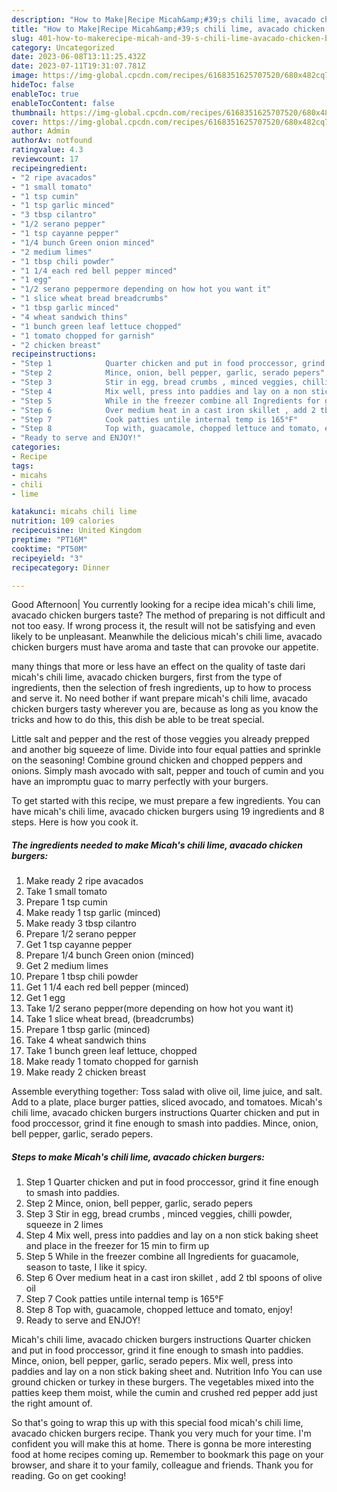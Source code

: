 ```yaml
---
description: "How to Make|Recipe Micah&amp;#39;s chili lime, avacado chicken burgers {That is Special"
title: "How to Make|Recipe Micah&amp;#39;s chili lime, avacado chicken burgers {That is Special"
slug: 401-how-to-makerecipe-micah-and-39-s-chili-lime-avacado-chicken-burgers-that-is-special
category: Uncategorized
date: 2023-06-08T13:11:25.432Z
date: 2023-07-11T19:31:07.781Z
image: https://img-global.cpcdn.com/recipes/6168351625707520/680x482cq70/micahs-chili-lime-avacado-chicken-burgers-recipe-main-photo.jpg
hideToc: false
enableToc: true
enableTocContent: false
thumbnail: https://img-global.cpcdn.com/recipes/6168351625707520/680x482cq70/micahs-chili-lime-avacado-chicken-burgers-recipe-main-photo.jpg
cover: https://img-global.cpcdn.com/recipes/6168351625707520/680x482cq70/micahs-chili-lime-avacado-chicken-burgers-recipe-main-photo.jpg
author: Admin
authorAv: notfound
ratingvalue: 4.3
reviewcount: 17
recipeingredient:
- "2 ripe avacados"
- "1 small tomato"
- "1 tsp cumin"
- "1 tsp garlic minced"
- "3 tbsp cilantro"
- "1/2 serano pepper"
- "1 tsp cayanne pepper"
- "1/4 bunch Green onion minced"
- "2 medium limes"
- "1 tbsp chili powder"
- "1 1/4 each red bell pepper minced"
- "1 egg"
- "1/2 serano peppermore depending on how hot you want it"
- "1 slice wheat bread breadcrumbs"
- "1 tbsp garlic minced"
- "4 wheat sandwich thins"
- "1 bunch green leaf lettuce chopped"
- "1 tomato chopped for garnish"
- "2 chicken breast"
recipeinstructions:
- "Step 1            Quarter chicken and put in food proccessor, grind it fine enough to smash into paddies."
- "Step 2            Mince, onion, bell pepper, garlic, serado pepers"
- "Step 3            Stir in egg, bread crumbs , minced veggies, chilli powder, squeeze in 2  limes"
- "Step 4            Mix well, press into paddies and lay on a non stick baking sheet and place in the freezer for 15 min to firm up"
- "Step 5            While in the freezer combine all Ingredients for guacamole, season to taste, I like it spicy."
- "Step 6            Over medium heat in a cast iron skillet , add 2 tbl spoons of olive oil"
- "Step 7            Cook patties untile internal temp is 165°F"
- "Step 8            Top with, guacamole, chopped lettuce and tomato, enjoy!"
- "Ready to serve and ENJOY!"
categories:
- Recipe
tags:
- micahs
- chili
- lime

katakunci: micahs chili lime 
nutrition: 109 calories
recipecuisine: United Kingdom
preptime: "PT16M"
cooktime: "PT50M"
recipeyield: "3"
recipecategory: Dinner

---
```



Good Afternoon| You currently looking for a recipe idea micah&#39;s chili lime, avacado chicken burgers taste? The method of preparing is not difficult and not too easy. If wrong process it, the result will not be satisfying and even likely to be unpleasant. Meanwhile the delicious micah&#39;s chili lime, avacado chicken burgers must have aroma and taste that can provoke our appetite.






many things that more or less have an effect on the quality of taste dari micah&#39;s chili lime, avacado chicken burgers, first from the type of ingredients, then the selection of fresh ingredients, up to how to process and serve it. No need bother if want prepare micah&#39;s chili lime, avacado chicken burgers tasty wherever you are, because as long as you know the tricks and how to do this, this dish be able to be treat special.


Little salt and pepper and the rest of those veggies you already prepped and another big squeeze of lime. Divide into four equal patties and sprinkle on the seasoning! Combine ground chicken and chopped peppers and onions. Simply mash avocado with salt, pepper and touch of cumin and you have an impromptu guac to marry perfectly with your burgers.


To get started with this recipe, we must prepare a few ingredients. You can have micah&#39;s chili lime, avacado chicken burgers using 19 ingredients and 8 steps. Here is how you cook it.

<!--inarticleads1-->

##### The ingredients needed to make Micah&#39;s chili lime, avacado chicken burgers:

1. Make ready 2 ripe avacados
1. Take 1 small tomato
1. Prepare 1 tsp cumin
1. Make ready 1 tsp garlic (minced)
1. Make ready 3 tbsp cilantro
1. Prepare 1/2 serano pepper
1. Get 1 tsp cayanne pepper
1. Prepare 1/4 bunch Green onion (minced)
1. Get 2 medium limes
1. Prepare 1 tbsp chili powder
1. Get 1 1/4 each red bell pepper (minced)
1. Get 1 egg
1. Take 1/2 serano pepper(more depending on how hot you want it)
1. Take 1 slice wheat bread, (breadcrumbs)
1. Prepare 1 tbsp garlic (minced)
1. Take 4 wheat sandwich thins
1. Take 1 bunch green leaf lettuce, chopped
1. Make ready 1 tomato chopped for garnish
1. Make ready 2 chicken breast


Assemble everything together: Toss salad with olive oil, lime juice, and salt. Add to a plate, place burger patties, sliced avocado, and tomatoes. Micah&#39;s chili lime, avacado chicken burgers instructions Quarter chicken and put in food proccessor, grind it fine enough to smash into paddies. Mince, onion, bell pepper, garlic, serado pepers. 

<!--inarticleads2-->

##### Steps to make Micah&#39;s chili lime, avacado chicken burgers:

1. Step 1            Quarter chicken and put in food proccessor, grind it fine enough to smash into paddies.
1. Step 2            Mince, onion, bell pepper, garlic, serado pepers
1. Step 3            Stir in egg, bread crumbs , minced veggies, chilli powder, squeeze in 2  limes
1. Step 4            Mix well, press into paddies and lay on a non stick baking sheet and place in the freezer for 15 min to firm up
1. Step 5            While in the freezer combine all Ingredients for guacamole, season to taste, I like it spicy.
1. Step 6            Over medium heat in a cast iron skillet , add 2 tbl spoons of olive oil
1. Step 7            Cook patties untile internal temp is 165°F
1. Step 8            Top with, guacamole, chopped lettuce and tomato, enjoy!
1. Ready to serve and ENJOY!

Micah&#39;s chili lime, avacado chicken burgers instructions Quarter chicken and put in food proccessor, grind it fine enough to smash into paddies. Mince, onion, bell pepper, garlic, serado pepers. Mix well, press into paddies and lay on a non stick baking sheet and. Nutrition Info You can use ground chicken or turkey in these burgers. The vegetables mixed into the patties keep them moist, while the cumin and crushed red pepper add just the right amount of. 

So that's going to wrap this up with this special food micah&#39;s chili lime, avacado chicken burgers recipe. Thank you very much for your time. I'm confident you will make this at home. There is gonna be more interesting food at home recipes coming up. Remember to bookmark this page on your browser, and share it to your family, colleague and friends. Thank you for reading. Go on get cooking!
